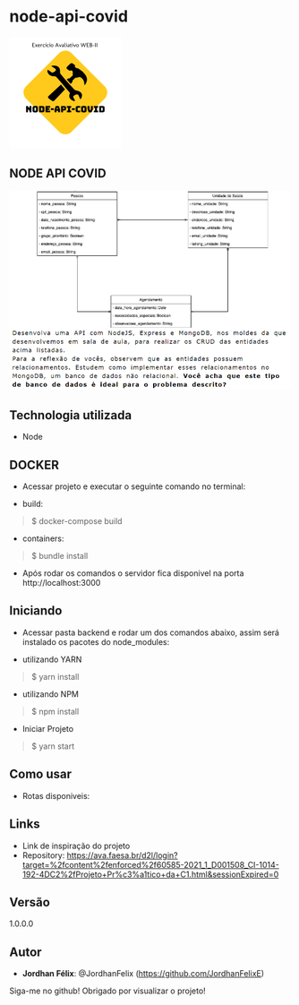 # node-api-covid

![Logo of the project](https://raw.githubusercontent.com/JordhanFelix/node-api-covid/master/repo-config/logo.png)
 
## NODE API COVID
 
![DESCICAO](https://raw.githubusercontent.com/JordhanFelix/node-api-covid/master/repo-config/transferir.png)

 
 
 
## Technologia utilizada 

* Node 
 
## DOCKER

* Acessar projeto e executar o seguinte comando no terminal: 

- build:
>    $ docker-compose build

- containers:
>    $ bundle install
 
* Após rodar os comandos o servidor fica disponivel na porta http://localhost:3000


## Iniciando
 
* Acessar pasta backend e rodar um dos comandos abaixo, assim será instalado os pacotes do node_modules:
- utilizando YARN
>    $ yarn install 
    
- utilizando NPM
>    $ npm install 

* Iniciar Projeto

>    $ yarn start 
 
## Como usar
 
* Rotas disponiveis:

 
## Links
 
  - Link de inspiração do projeto
  - Repository: https://ava.faesa.br/d2l/login?target=%2fcontent%2fenforced%2f60585-2021_1_D001508_CI-1014-192-4DC2%2fProjeto+Pr%c3%a1tico+da+C1.html&sessionExpired=0
   
 
 
## Versão
 
1.0.0.0
 
 
## Autor
 
* **Jordhan Félix**: @JordhanFelix (https://github.com/JordhanFelixE)
 
 
Siga-me no github!
Obrigado por visualizar o projeto!
